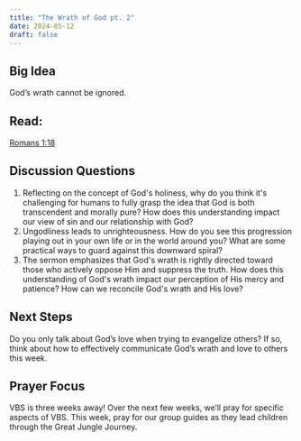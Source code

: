```yaml
---
title: "The Wrath of God pt. 2"
date: 2024-05-12
draft: false
---
```



## Big Idea
God’s wrath cannot be ignored. 

## Read: 
[Romans 1:18](https://www.bible.com/bible/59/ROM.1.ESV)

## Discussion Questions
1. Reflecting on the concept of God's holiness, why do you think it's challenging for humans to fully grasp the idea that God is both transcendent and morally pure? How does this understanding impact our view of sin and our relationship with God?
2. Ungodliness leads to unrighteousness. How do you see this progression playing out in your own life or in the world around you? What are some practical ways to guard against this downward spiral?
3. The sermon emphasizes that God's wrath is rightly directed toward those who actively oppose Him and suppress the truth. How does this understanding of God's wrath impact our perception of His mercy and patience? How can we reconcile God's wrath and His love?

## Next Steps
Do you only talk about God’s love when trying to evangelize others? If so, think about how to effectively communicate God’s wrath and love to others this week.

## Prayer Focus
VBS is three weeks away! Over the next few weeks, we’ll pray for specific aspects of VBS. This week, pray for our group guides as they lead children through the Great Jungle Journey.